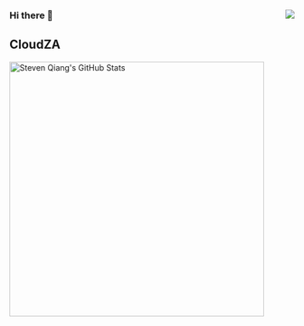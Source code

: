 <h3>Hi there 👋 <img src="https://visitor-badge.glitch.me/badge?page_id=icloudza" align="right"/> </h3>

## CloudZA
<p>
<img title="Steven CloudZA's GitHub Stats"  align="left" src="https://github-readme-stats-git-masterrstaa-rickstaa.vercel.app/api?username=icloudza&hide=issues&show_icons=true&hide_border=true" alt="Steven Qiang's GitHub Stats" width="450"/>
</p>
